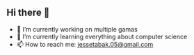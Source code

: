 ## Hi there 👋





- 🔭 I’m currently working on multiple gamas
- 🌱 I’m currently learning everything about computer science
- 📫 How to reach me: jessetabak.05@gmail.com

